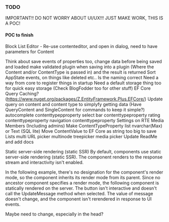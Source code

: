 ### TODO

IMPORTANT!! DO NOT WORRY ABOUT UI/UX!!! JUST MAKE WORK, THIS IS A POC!

#### POC to finish
Block List Editor - Re-use contenteditor, and open in dialog, need to have parameters for Content

Think about save events of properties too, change data before being saved and loaded
make validated plugin when saving into a plugin (Where the Content and/or ContentType is passed in) and the result is returned
Sort AppState events, on things like deleted etc.. Is the naming correct
Need a way from core to register things in startup
Need a default storage thing too for quick easy storage (Check BlogFodder too for other stuff)
EF Core Query Caching? (https://www.nuget.org/packages/Z.EntityFramework.Plus.EFCore/)
Update query on content and content type to simplyfy getting data (Have QueryContent and SingleContent for commands to keep it simple?)
autocomplete contenttypepproperty
select bar contenttypeproperty
rating contenttypeproperty
navigation contenttypeproperty
Settings on RTE
Media
Members (Including admins)
Make ContentTypeProperty list nvarchar(Max) or Text (SQL lite)
Move ContentValue to EF Core as string too big to save Lists
multi URL picker
multinode treepicker
media picker
Update ReadMe and add docs


Static server-side rendering (static SSR)
By default, components use static server-side rendering (static SSR). The component renders to the response stream and interactivity isn't enabled.

In the following example, there's no designation for the component's render mode, so the component inherits its render mode from its parent. 
Since no ancestor component specifies a render mode, the following component is statically rendered on the server. The button isn't interactive and doesn't 
call the UpdateMessage method when selected. The value of message doesn't change, and the component isn't rerendered in response to UI events.

Maybe need to change, especially in the head? 